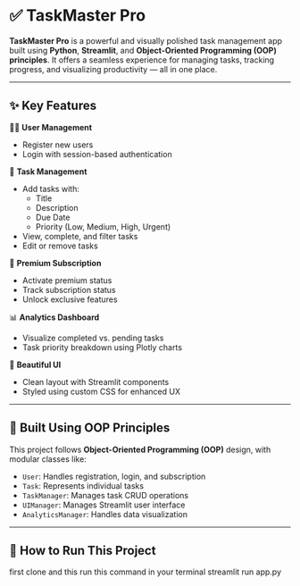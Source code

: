 # ✅ TaskMaster Pro

**TaskMaster Pro** is a powerful and visually polished task management app built using **Python**, **Streamlit**, and **Object-Oriented Programming (OOP) principles**. It offers a seamless experience for managing tasks, tracking progress, and visualizing productivity — all in one place.

---

## ✨ Key Features

🧑‍💼 **User Management**
- Register new users
- Login with session-based authentication

📝 **Task Management**
- Add tasks with:
  - Title
  - Description
  - Due Date
  - Priority (Low, Medium, High, Urgent)
- View, complete, and filter tasks
- Edit or remove tasks

🌟 **Premium Subscription**
- Activate premium status
- Track subscription status
- Unlock exclusive features

📊 **Analytics Dashboard**
- Visualize completed vs. pending tasks
- Task priority breakdown using Plotly charts

🎨 **Beautiful UI**
- Clean layout with Streamlit components
- Styled using custom CSS for enhanced UX

---

## 🧠 Built Using OOP Principles

This project follows **Object-Oriented Programming (OOP)** design, with modular classes like:
- `User`: Handles registration, login, and subscription
- `Task`: Represents individual tasks
- `TaskManager`: Manages task CRUD operations
- `UIManager`: Manages Streamlit user interface
- `AnalyticsManager`: Handles data visualization

---

## 🔧 How to Run This Project
first clone and this run this command in your terminal
streamlit run app.py

